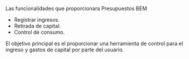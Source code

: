 Las funcionalidades que proporcionara Presupuestos BEM
  * Registrar ingresos.
  * Retirada de capital.
  * Control de consumo.

El objetivo principal es el proporcionar una herramienta de control para el ingreso y gastos de capital por parte del usuario.
